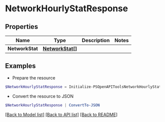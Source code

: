 # NetworkHourlyStatResponse
## Properties

Name | Type | Description | Notes
------------ | ------------- | ------------- | -------------
**NetworkStat** | [**NetworkStat[]**](NetworkStat.md) |  | 

## Examples

- Prepare the resource
```powershell
$NetworkHourlyStatResponse = Initialize-PSOpenAPIToolsNetworkHourlyStatResponse  -NetworkStat null
```

- Convert the resource to JSON
```powershell
$NetworkHourlyStatResponse | ConvertTo-JSON
```

[[Back to Model list]](../README.md#documentation-for-models) [[Back to API list]](../README.md#documentation-for-api-endpoints) [[Back to README]](../README.md)


